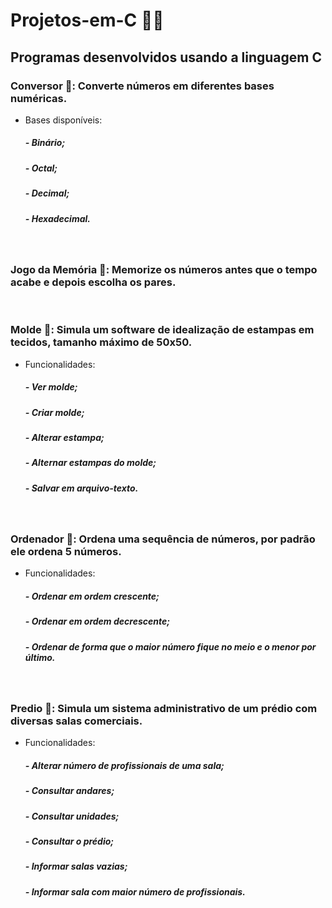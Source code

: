 # Projetos-em-C 👨‍💻

 ## Programas desenvolvidos usando a linguagem C

### Conversor 🔄: Converte números em diferentes bases numéricas.
* Bases disponíveis:
    ##### - Binário;
    ##### - Octal;
    ##### - Decimal;
    ##### - Hexadecimal.

<br>  

### Jogo da Memória 🧠: Memorize os números antes que o tempo acabe e depois escolha os pares.

<br> 

### Molde 🧵: Simula um software de idealização de estampas em tecidos, tamanho máximo de 50x50.
* Funcionalidades:
    ##### - Ver molde;
    ##### - Criar molde;
    ##### - Alterar estampa;
    ##### - Alternar estampas do molde;
    ##### - Salvar em arquivo-texto.

<br> 

### Ordenador 🔢: Ordena uma sequência de números, por padrão ele ordena 5 números.
* Funcionalidades:
    ##### - Ordenar em ordem crescente;
    ##### - Ordenar em ordem decrescente;
    ##### - Ordenar de forma que o maior número fique no meio e o menor por último.

<br>  

###  Predio 🏢: Simula um sistema administrativo de um prédio com diversas salas comerciais.
* Funcionalidades:
    ##### - Alterar número de profissionais de uma sala;
    ##### - Consultar andares;
    ##### - Consultar unidades;
    ##### - Consultar o prédio;
    ##### - Informar salas vazias;
    ##### - Informar sala com maior número de profissionais.